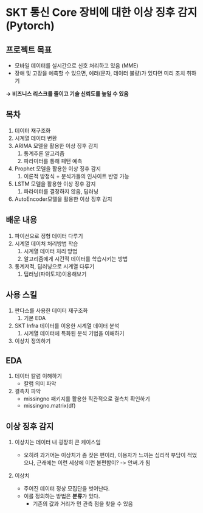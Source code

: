 # SKT 통신 Core 장비에 대한 이상 징후 감지(Pytorch)

## 프로젝트 목표

<aside>

- 모바일 데이터를 실시간으로 신호 처리하고 있음 (MME)
- 장애 및 고장을 예측할 수 있으면, 에러(문자, 데이터 불량)가 있다면 미리 조치 취하기

**→ 비즈니스 리스크를 줄이고 기술 신뢰도를 높일 수 있음**

</aside>

## 목차

<aside>

1. 데이터 재구조화
2. 시계열 데이터 변환
3. ARIMA 모델을 활용한 이상 징후 감지
    1. 통계추론 알고리즘
    2. 파라미터를 통해 패턴 예측
4. Prophet 모델을 활용한 이상 징후 감지
    1. 이론적 방정식 +  분석가들의 인사이트 반영 가능
5. LSTM 모델을 활용한 이상 징후 감지
    1. 파라미터를 결정하지 않음, 딥러닝
6. AutoEncoder모델을 활용한 이상 징후 감지
</aside>

## 배운 내용

<aside>

1. 파이선으로 정형 데이터 다루기
2. 시계열 데이처 처리방법 학습
    1. 시계열 데이터 처리 방법
    2. 알고리즘에게 시간적 데이터를 학습시키는 방법
3. 통계저적, 딥러닝으로 시계열 다루기
    1. 딥러닝(파이토치)이용해보기
</aside>

## 사용 스킬

<aside>

1. 판다스를 사용한 데이터 재구조화
    1. 기본 EDA
2. SKT Infra 데이터를 이용한 시계열 데이터 분석
    1. 시계열 데이터에 특화된 분석 기법을 이해하기
3. 이상치 정의하기
</aside>


## EDA
<aside>

1. 데이터 칼럼 이해하기
    - 칼럼 의미 파악
2. 결측치 파악
    - missingno 패키지를 활용한 직관적으로 결측치 확인하기
    - missingno.matrix(df)

</aside>

## 이상 징후 감지
<aside>

1. 이상치는 데이터 내 굉장히 큰 케이스임
    - 오히려 과거어는 이상치가 좀 잦은 편이라, 이용자가 느끼는 심리적 부담이 적었으나, 근래에는 이런 세상에 이런 불편함이? -> 안써.가 됨

2. 이상치
    - 주어진 데이터 정상 모집단을 벗어난다.
    - 이를 정의하는 방법은 **분류**가 있다.
        - 기존의 값과 거리가 먼 관측 점을 찾을 수 있음

</aside>